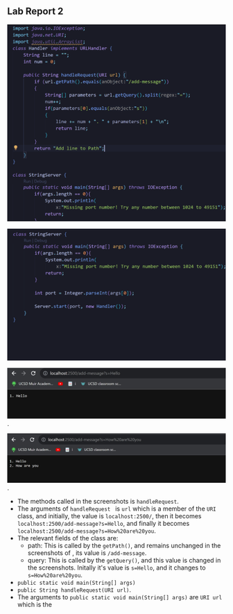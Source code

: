 ## Lab Report 2

![image](images/code1rep2.png)

![image](images/code2rep2.png)

![image](images/hello.jpeg).

![image](images/how.jpeg).

- The methods called in the screenshots is ```handleRequest```.
- The arguments of ```handleRequest ``` is ```url``` which is a member of the ```URI``` class, and initially, the value is  ```localhost:2500/```, then it becomes ```localhost:2500/add-message?s=Hello```, and finally it becomes ```localhost:2500/add-message?s=How%20are%20you```.
- The relevant fields of the class are:
  - path: This is called by the ```getPath()```, and remains unchanged in the screenshots of , its value is `/add-message`.
  - query: This is called by the ```getQuery()```, and this value is changed in the screenshots. Initally it's value is ```s=Hello```, and it changes to ```s=How%20are%20you```.
- ```public static void main(String[] args)```
- ```public String handleRequest(URI url)```.
- The arguments to ```public static void main(String[] args)``` are ```URI url``` which is the 
